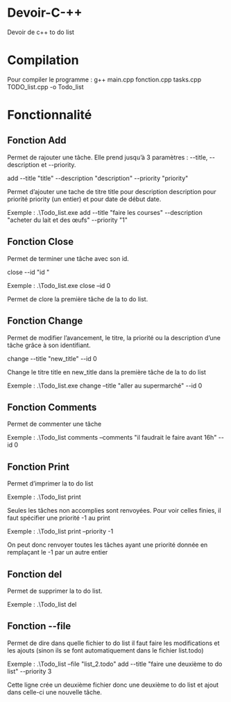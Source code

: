 # Devoir-C-++
Devoir de c++ to do list

# Compilation

Pour compiler le programme :
g++ main.cpp fonction.cpp tasks.cpp TODO_list.cpp -o Todo_list


# Fonctionnalité


## Fonction Add

Permet de rajouter une tâche. Elle prend jusqu’à 3 paramètres : --title, --description et --priority.

add --title "title"  --description "description"  --priority "priority" 

Permet d’ajouter une tache de titre title pour description description pour priorité priority (un entier) et pour date de début date.

Exemple :
.\Todo_list.exe add --title "faire les courses" --description "acheter du lait et des œufs" --priority "1" 


## Fonction Close 

Permet de terminer une tâche avec son id.

close --id "id "  

Exemple :
.\Todo_list.exe close –id 0

Permet de clore la première tâche de la to do list.  

## Fonction Change

Permet de modifier l’avancement, le titre, la priorité ou la description d’une tâche grâce à son identifiant.

change --title "new_title" --id 0

Change le titre title en new_title dans la première tâche de la to do list

Exemple :
.\Todo_list.exe change –title "aller au supermarché" --id 0


## Fonction Comments

Permet de commenter une tâche

Exemple :
.\Todo_list comments –comments "il faudrait le faire avant 16h" --id 0

## Fonction Print

Permet d’imprimer la to do list

Exemple :
.\Todo_list print

Seules les tâches non accomplies sont renvoyées. Pour voir celles finies, il faut spécifier une priorité -1 au print

Exemple :
.\Todo_list print –priority -1

On peut donc renvoyer toutes les tâches ayant une priorité donnée en remplaçant le -1 par un autre entier

## Fonction del

Permet de supprimer la to do list.

Exemple :
.\Todo_list del

## Fonction --file

Permet de dire dans quelle fichier to do list il faut faire les modifications et les ajouts (sinon ils se font automatiquement dans le fichier list.todo)

Exemple :
.\Todo_list –file "list_2.todo" add --title "faire une deuxième to do list" --priority 3

Cette ligne crée un deuxième fichier donc une deuxième to do list et ajout dans celle-ci une nouvelle tâche.
